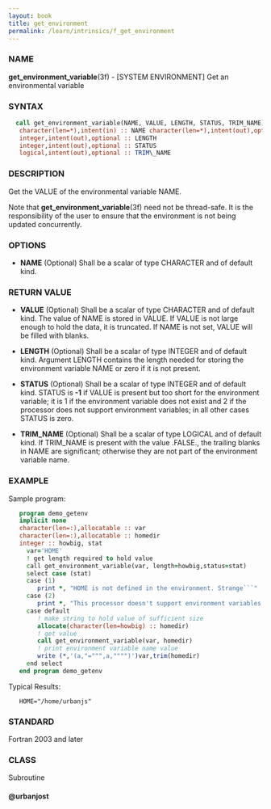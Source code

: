 ```yaml
---
layout: book
title: get_environment
permalink: /learn/intrinsics/f_get_environment
---
```

### NAME

**get\_environment\_variable**(3f) - \[SYSTEM ENVIRONMENT\] Get an environmental variable

### SYNTAX
```fortran
  call get_environment_variable(NAME, VALUE, LENGTH, STATUS, TRIM_NAME)
   character(len=*),intent(in) :: NAME character(len=*),intent(out),optional :: VALUE
   integer,intent(out),optional :: LENGTH
   integer,intent(out),optional :: STATUS
   logical,intent(out),optional :: TRIM\_NAME
```
### DESCRIPTION

Get the VALUE of the environmental variable NAME.

Note that **get\_environment\_variable**(3f) need not be thread-safe. It
is the responsibility of the user to ensure that the environment is not
being updated concurrently.

### OPTIONS

  - **NAME**
    (Optional) Shall be a scalar of type CHARACTER and of default kind.

### RETURN VALUE

  - **VALUE**
    (Optional) Shall be a scalar of type CHARACTER and of default kind.
    The value of NAME is stored in VALUE. If VALUE is not large enough
    to hold the data, it is truncated. If NAME is not set, VALUE will be
    filled with blanks.

  - **LENGTH**
    (Optional) Shall be a scalar of type INTEGER and of default kind.
    Argument LENGTH contains the length needed for storing the
    environment variable NAME or zero if it is not present.

  - **STATUS**
    (Optional) Shall be a scalar of type INTEGER and of default kind.
    STATUS is **-1** if VALUE is present but too short for the
    environment variable; it is 1 if the environment variable does not
    exist and 2 if the processor does not support environment variables;
    in all other cases STATUS is zero.

  - **TRIM\_NAME**
    (Optional) Shall be a scalar of type LOGICAL and of default kind. If
    TRIM\_NAME is present with the value .FALSE., the trailing blanks in
    NAME are significant; otherwise they are not part of the environment
    variable name.

### EXAMPLE

Sample program:

````fortran
   program demo_getenv
   implicit none
   character(len=:),allocatable :: var
   character(len=:),allocatable :: homedir
   integer :: howbig, stat
     var='HOME'
     ! get length required to hold value
     call get_environment_variable(var, length=howbig,status=stat)
     select case (stat)
     case (1)
        print *, "HOME is not defined in the environment. Strange```"
     case (2)
        print *, "This processor doesn't support environment variables. Boooh!"
     case default
        ! make string to hold value of sufficient size
        allocate(character(len=howbig) :: homedir)
        ! get value
        call get_environment_variable(var, homedir)
        ! print environment variable name value
        write (*,'(a,"=""",a,"""")')var,trim(homedir)
     end select
   end program demo_getenv
````

Typical Results:

```
   HOME="/home/urbanjs"
```

### STANDARD

Fortran 2003 and later

### CLASS

Subroutine

#### @urbanjost
